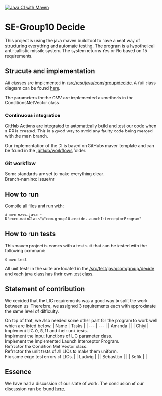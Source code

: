 [![Java CI with Maven](https://github.com/darkway-s/SE-Group10/actions/workflows/maven.yml/badge.svg)](https://github.com/darkway-s/SE-Group10/actions/workflows/maven.yml)
# SE-Group10 Decide
This project is using the java maven build tool to have a neat way of structuring everything and automate testing. The program is a hypothetical anti-ballistic missile system. The system returns Yes or No based on 15 requirements. 

## Strucute and implementation
All classes are implemented in [/src/test/java/com/group/decide](/src/test/java/com/group/decide). 
A full class diagram can be found [here](https://viewer.diagrams.net/?tags=%7B%7D&highlight=0000ff&edit=_blank&layers=1&nav=1&title=decide#R7V1bd9o6Fv41rJU%2BlGX5Co%2BEJG3mhJYTkvbMvDm2Ap4ai2ObBvrrR7Il3yRjQxBwOs7qSrGQZFv707582lJ62ni5%2BRTaq8UEudDvqYq76Wk3PVVVgTXA%2F5GSLS0xAEhL5qHnpmWFgpn3C9JChZauPRdGpYoxQn7srcqFDgoC6MSlMjsM0Vu52ivyy3dd2XPIFcwc2%2BdLv3tuvEhLB6qVl3%2BG3nzB7gzMYfrN0maV6ZtEC9tFb4Ui7banjUOE4vTTcjOGPhk9Ni7f77ff%2FYcf5qd%2F%2FRn9bT9f%2F%2FH05dvHtLO7fZpkrxDCID64a2f096%2FJ59nC%2B8%2F0j6%2FL6Wbgr68%2Fakba90%2FbX9MBm9hx6G16qunje10%2F4Q9z8oGOQbxlAxu9eUvfDvDV9SsK4hn9BuBr2%2FfmAf7s4OeFIS74CcPYwzIZ0S9itMKlzsLz3Qd7i9bkraLYdn6wq%2BsFCr1fuFvbp33ir8OYwktTSjVmpCUuJqUhjHCdKRsqUCma2JtSxQc7immBg3zfXkXeS%2FYaSzuce8E1imO0pJXoaOHXgZsKvhqEAzLE4LkG0RLG4Ra3Y72oA4oyOs8%2BqgM6895y1KoWrbQoInao09lCZ8o86z1HA%2F5AAbEPOEwOHD0VD4GSzsoRaY%2FfWcXVtM0oGZ3rZCb7Nd9WEITHME4kG6IfcIx8hKFyE6AUUp7vV4oYqnz4GtdiKlrZjhfMH5I6N3pe8khHjBQh3PbVT%2BbywnNdGBA8oNiO7VT4RNIrhJ8%2BGVHjGv%2FDAz9W%2BkbPwA8%2Bxtcgv8b%2FSPUwHqMAv4vtJTiAGFlvMIrbgmbH9ORRQ0GiKe0goktDiCVASEXKvpdIL5UyU8HgIBEvsbB8mMv0iYj85iPg5K7xctcEMvbtF%2BhPUeTFHiL9h2ndiuzPJl5LbyfegSzpDmrmf2oiripqYFyd%2Bx841dCyYVqU3JYW8uYolUzym7%2FPHMaP6I3cp%2FAwOzsS9ICxeYUf6x09fCNvUHqK7GWbe632F7XrLxu7gwYuRjMsoWB%2BRR8rvSpV6%2FS5tAk%2FUFuafKBKmvLDISdV6GJ%2Fml7iQVmgOQps%2FzYvxUO9Dlzo0oHO6zygRD8T9fxfGMdb6r3Z6xgR%2Fy1eMt8Obrz4L6LJlb6isIJ%2Fk%2F76JABJr2%2BY55ZcbNlFgF%2F7r6TqcGixAto27YsU5I2Tq1LrKQw9PHrEUaWF7ihMJhlDKi6588hAZvevtkm8U9bK8e0o8hxWTJuCDDlkRA9wHrFU0Dp04C58UfHh22L1cwAQQ%2Bjbsfez%2FHjHNyxDgWFJ9RT7HwbrJQztxDDnGrGqGcdp0Ii1yg61dMZARf%2F9AhVTbRGogKFIaymyHBVdqXFURl9ueMP89fGRK%2Fvy9el5dnvTGbpjGbrhTkOn84GLEDKmIgsxoAtc5IkXKC3lK00h6Jx4vzE7cbm0FtY4v5u14Ggt3WzJWQBd2tznOc%2FUCPgwmJNnyiKpTu3vqRfSeVerF1SznexVWXyVLmI0O7V%2FJPEaLae2NK0vYiPJxE51%2FxU3v1swVnVN27BTQl4q5XA8HDBvzsYBdbzPZelFo%2BVSD%2BOHjj5zDH7mTJHIBHbe0VFjaaPiHVlDgeOsiAIjWTrUqOP8N%2FULfttute8oWiKdhft4T0JsaLK8J0NE23Xe05HEKwiMhOKVNfOHFifMU1D%2FOdme0%2BY5334K0hxkeUlNrHlqf9%2FBmtOm1LbmUbIF%2BsAqmwJzgBWOWe4qfZXcMlNx4wG0t4VqFND199PYTC7crNhhmxaGXkFc%2BhQ5%2FrLxORySJm%2BMHux14CzuiYvhwBV2zfE8dZMZHU3swJ5jz6PzWST6LBYj8RkQDIHe0sBJCR1TZJfSTKQMGzhwSgnAxFUpk4HXCPnQDoRRV%2BfE7Gnl0jm7jxMjRIs0CojFVZ0TI0O8AgpIrAxk6QJLtLBDdEGz4RDzQ0VtMFZ7I6X9bzyYdpIkQGmiKbvm%2BZeH%2B7FyxRf38Y%2BoLtArlTs1dVwctzVqA1k4Biwz%2BzyZOOUkHNXotcrBIfk7WcpN2lSxjN4BOTilfBqK0mIyTSVPpy50KGtwtYJ%2BPH1eX19Vx%2BGmCv5GSX5OEH5YZsvog8Yp50raASwd%2FDyIJCohxyRoB0ilr6ulpLAEoQdlhR0VkSKc8Vi9GOTVKcvTAM%2FiF%2B1uoOO58AIDvvPtTGmt2FzzxTRMmSGiWWW1RekgjFA4iTW1RKx25%2FS3dZbSGbjPNhSxeGVJty7%2Bn%2BBBqDjKe%2FrMxflSN8P%2BD73nJkAIMkJFgNBlrWeyhdLieiYLvi7JXPx%2B%2FCDQhlWmmNFzRTRYhoATkEYQDrQ6UuD2y6enz2l07qI1GbFqtP04url%2FnoGddW6ns%2FuHr1921hk93o7qeqlG%2BV00v6c%2BqluY2bFyKkKgJYt0HPD5qJ3%2FcTTxCtONRfJVpSmYup3SmdUpkYtMAST83oe6%2BV4IghvtUCbxxBrUTk8iIhJiR6n54QPSeq0iT3rquaUHmGd6JmajdyjXpqi9MtmW74A7cMPbi4%2BIB7I3jTZwoDjafBkYukFu4trRIhmtkyzpK1S%2FXji1ATTtnMg7jOVV%2BrpexN1BdFoJDntya8JdmcfA6OXAEqhn3aCZPWgxgMK39pZeYIfb54CoCew0pPv5L5CH%2B%2F0CK9OsJF5oglxR3RCutUoznEpdYLWqBUvqAZUPGeoSMI7oLNO5u08wJISNtAwMoHTRkEwBC3IwhAKWRccCpW6D3fR5MhFnWTyMJyLFUNzfT1UDqT2efGuRx8WnU6B4QcyU8roOnPRkASWAkLhSZAcM%2FoVR46yxgYXpw3ba5%2Fjg5KlhITilUcNA4fe63GFD5Wd2KgVV59Scw6kRJt4ID5OQlkGWHVPBqa9XAUxa5ZN2WmRvLbL3VhghSiT6MN1eGJkCFuWRnvIAiUy9cErg7vlbjQ8zfW7jlbC6Qn%2Bn0YNZ2NHI95%2FCNUz2AUdsv27e8B0eD361bsfvqQDO%2B0FCgBvS%2FCDAe%2BnJrp%2FO8TnFMrmuVpbJhVt%2Fhcvk8ugcULeMxaYUUTXJPq8HL4qZ0qJ7xTpn51BVAXafCtl29VqaszM8Typ6czJtto7BlsKytQzFtHo7FzMEZzj2mtn%2F3Zq07U7To28g%2FQgq2zNBFQs1O0fzntjBbJUdp%2BlCxbt3nOZLrOwBwe4Np9mevgPr0%2FeQujsVgO70a5l6TxADnDgvAIiYgNToud7P3OQl3GbBd6rGBx%2Fy003vSg0LfSlM%2Brj07zX5mxLXCQ6yq%2FLtbNdN7niVSIvuL0PFe72E1ftU7y621L9L2kkTvKyW8NLkpZ0onAzOtvjfdu2%2FV0o4UZs3d53%2FeAfQdptL3QEdJ1pzZz2Lkpa7oOwUQZlSPY%2FJFARlqnCNXVruMmBOBReUBevltBCXiU5mKsZt5eC%2BWrFuqzK%2F%2B7j1Sl2lYVt6TExANX7sws597WNdMLLjsE4R9KUlTWdBTOdfSxGwKG1aKGGJibe1mQIVw3flBas1dXPvycdZHEJ7edXT7j7sk0DdJPpL9GObxCjInz61GM9zdJgwf7rJkW1Idd4%2FaZRPPD1xqvN7M5jFjAqfb1gNhI7EDZl6NQeAqvk6rodrwJ5MLtuj8cbn4qO1vq6XzuMAfTA8ebr24YdznD9jm9GKF5%2BwzQ79%2FIehUy%2BjUzG7zQR7Kv5%2FAjZb8ORCfVFAWhmq%2B1jjOsmVQCPyJXafMSNdvFqNXS%2B4eSIvj5W90%2FwbVfNvWkp%2FAIb5T7nHxgWmOuPd0G%2BNk3E8q85T%2FITTsJck4A9eolUiauU9RQnN4TGCg2yMgNgdUpI%2FbMZ4eS%2FnP9p13Obe2xaB0b4ESfNSwNvCi%2BEMh8fknm%2BhveJmb6tY6AD%2BzqgsMpKDZ0TYKjL%2BqmAKyWP8hX%2Bo7LiasOY8qV2xTX7ElqKWLflwwJbVG2x52ctssuGHLb6%2FT52yv%2FjVbC31GpSdSvFWOWh12B8Oj6B49%2BtXtuIV%2FAW2GsVb1p%2FrKNGeXoB9usAhaYvoVaxIO32oahWRi5bUteNQRfgyRGShOkcJftfFBLmQ1Pgf).

The parameters for the CMV are implemented as methods in the ConditionsMetVector class.  



### Continuous integration
GitHub Actions are integrated to automatically build and test our code when a PR is created. This is a good way to avoid any faulty code being merged with the main branch. 

Our implementation of the CI is based on GitHubs maven template and can be found in the [.github/workflows](.github/workflows) folder.

### Git workflow
Some standards are set to make everything clear.  
Branch-naming: issue/nr

## How to run
Compile all files and run with:
```
$ mvn exec:java -D"exec.mainClass"="com.group10.decide.LaunchInterceptorProgram" 
```

## How to run tests
This maven project is comes with a test suit that can be tested with the following command:
```
$ mvn test
```
All unit tests in the suite are located in the [/src/test/java/com/group/decide](/src/test/java/com/group/decide) and each java class has their own test class. 

## Statement of contribution
We decided that the LIC requirements was a good way to split the work between us. Therefore, we assigned 3 requirements each with approximate the same level of difficulty. 

On top of that, we also needed some other part for the program to work well which are listed bellow. 
| Name | Tasks |
| --- | --- |
| Amanda |  |
| Chiyi | Implement LIC 0, 5, 11 and their unit tests.<br />Implement the input functions of LIC parameter class. <br />Implement the Implemented Launch Interceptor Program.<br />Refractor the Condition Met Vector class. <br />Refractor the unit tests of all LICs to make them uniform. <br />Fix some edge test errors of LICs. |
| Ludwig | |
| Sebastian | |
| Şefik | |

## Essence
We have had a discussion of our state of work. The conclusion of our discussion can be found [here.](https://docs.google.com/document/d/1F2XvOlAA5KcxmcbASf5P0KabFuRd7MKCWuzxflHKIb8/edit)
